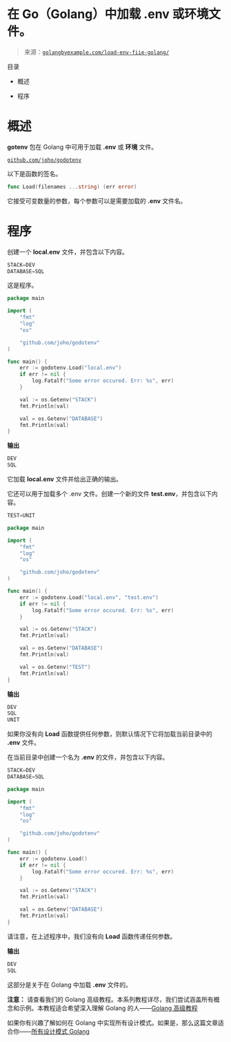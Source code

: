 <!--yml

分类：未分类

日期：2024-10-13 06:41:18

-->

# 在 Go（Golang）中加载 .env 或环境文件。

> 来源：[`golangbyexample.com/load-env-fiie-golang/`](https://golangbyexample.com/load-env-fiie-golang/)

目录

+   概述

+   程序 

# **概述**

**gotenv** 包在 Golang 中可用于加载 **.env** 或 **环境** 文件。

[`github.com/joho/godotenv`](https://github.com/joho/godotenv)

以下是函数的签名。

```go
func Load(filenames ...string) (err error) 
```

它接受可变数量的参数，每个参数可以是需要加载的 **.env** 文件名。

# **程序**

创建一个 **local.env** 文件，并包含以下内容。

```go
STACK=DEV
DATABASE=SQL
```

这是程序。

```go
package main

import (
	"fmt"
	"log"
	"os"

	"github.com/joho/godotenv"
)

func main() {
	err := godotenv.Load("local.env")
	if err != nil {
		log.Fatalf("Some error occured. Err: %s", err)
	}

	val := os.Getenv("STACK")
	fmt.Println(val)

	val = os.Getenv("DATABASE")
	fmt.Println(val)
}
```

**输出**

```go
DEV
SQL
```

它加载 **local.env** 文件并给出正确的输出。

它还可以用于加载多个 .env 文件。创建一个新的文件 **test.env**，并包含以下内容。

```go
TEST=UNIT
```

```go
package main

import (
	"fmt"
	"log"
	"os"

	"github.com/joho/godotenv"
)

func main() {
	err := godotenv.Load("local.env", "test.env")
	if err != nil {
		log.Fatalf("Some error occured. Err: %s", err)
	}

	val := os.Getenv("STACK")
	fmt.Println(val)

	val = os.Getenv("DATABASE")
	fmt.Println(val)

	val = os.Getenv("TEST")
	fmt.Println(val)
}
```

**输出**

```go
DEV
SQL
UNIT
```

如果你没有向 **Load** 函数提供任何参数，则默认情况下它将加载当前目录中的 **.env** 文件。

在当前目录中创建一个名为 **.env** 的文件，并包含以下内容。

```go
STACK=DEV
DATABASE=SQL
```

```go
package main

import (
	"fmt"
	"log"
	"os"

	"github.com/joho/godotenv"
)

func main() {
	err := godotenv.Load()
	if err != nil {
		log.Fatalf("Some error occured. Err: %s", err)
	}

	val := os.Getenv("STACK")
	fmt.Println(val)

	val = os.Getenv("DATABASE")
	fmt.Println(val)
}
```

请注意，在上述程序中，我们没有向 **Load** 函数传递任何参数。

**输出**

```go
DEV
SQL
```

这部分是关于在 Golang 中加载 **.env** 文件的。

**注意：** 请查看我们的 Golang 高级教程。本系列教程详尽，我们尝试涵盖所有概念和示例。本教程适合希望深入理解 Golang 的人——[Golang 高级教程](https://golangbyexample.com/golang-comprehensive-tutorial/)

如果你有兴趣了解如何在 Golang 中实现所有设计模式。如果是，那么这篇文章适合你——[所有设计模式 Golang](https://golangbyexample.com/all-design-patterns-golang/)


